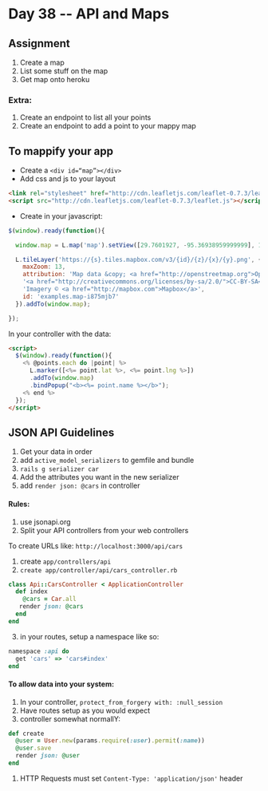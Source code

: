 Day 38 -- API and Maps
======================


## Assignment

1. Create a map
2. List some stuff on the map
3. Get map onto heroku

### Extra:

1. Create an endpoint to list all your points
2. Create an endpoint to add a point to your mappy map


## To mappify your app

* Create a ```<div id=“map”></div>```
* Add css and js to your layout

```html
<link rel="stylesheet" href="http://cdn.leafletjs.com/leaflet-0.7.3/leaflet.css" />
<script src="http://cdn.leafletjs.com/leaflet-0.7.3/leaflet.js"></script>
```

* Create in your javascript:

```js
$(window).ready(function(){

  window.map = L.map('map').setView([29.7601927, -95.36938959999999], 12);

  L.tileLayer('https://{s}.tiles.mapbox.com/v3/{id}/{z}/{x}/{y}.png', {
    maxZoom: 13,
    attribution: 'Map data &copy; <a href="http://openstreetmap.org">OpenStreetMap</a> contributors, ' +
    '<a href="http://creativecommons.org/licenses/by-sa/2.0/">CC-BY-SA</a>, ' +
    'Imagery © <a href="http://mapbox.com">Mapbox</a>',
    id: 'examples.map-i875mjb7'
  }).addTo(window.map);

});
```

In your controller with the data:

```html
<script>
  $(window).ready(function(){
    <% @points.each do |point| %>
      L.marker([<%= point.lat %>, <%= point.lng %>])
      .addTo(window.map)
      .bindPopup("<b><%= point.name %></b>");
    <% end %>
  });
</script>
```


JSON API Guidelines
------------

1. Get your data in order
1. add `active_model_serializers` to gemfile and bundle
1. `rails g serializer car`
1. Add the attributes you want in the new serializer
1. add `render json: @cars` in controller

#### Rules:

1. use jsonapi.org
1. Split your API controllers from your web controllers

To create URLs like: `http://localhost:3000/api/cars`

1. create `app/controllers/api`
2. `create app/controller/api/cars_controller.rb`

```ruby
class Api::CarsController < ApplicationController
  def index
    @cars = Car.all
   render json: @cars
  end
end
```

3. in your routes, setup a namespace like so:

```ruby
namespace :api do
  get 'cars' => 'cars#index'
end
```


#### To allow data into your system:

1. In your controller, `protect_from_forgery with: :null_session`
1. Have routes setup as you would expect
1. controller somewhat normallY:

```ruby
def create
  @user = User.new(params.require(:user).permit(:name))
  @user.save
  render json: @user
end
```

1. HTTP Requests must set `Content-Type: 'application/json'` header

